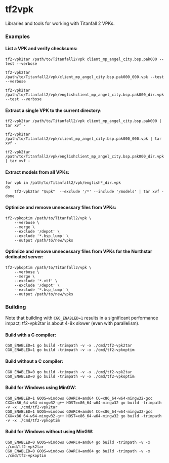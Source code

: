 # tf2vpk
Libraries and tools for working with Titanfall 2 VPKs.

### Examples

#### List a VPK and verify checksums:

```
tf2-vpk2tar /path/to/Titanfall2/vpk client_mp_angel_city.bsp.pak000 --test --verbose
```

```
tf2-vpk2tar /path/to/Titanfall2/vpk/client_mp_angel_city.bsp.pak000_000.vpk --test --verbose
```

```
tf2-vpk2tar /path/to/Titanfall2/vpk/englishclient_mp_angel_city.bsp.pak000_dir.vpk --test --verbose
```

#### Extract a single VPK to the current directory:

```
tf2-vpk2tar /path/to/Titanfall2/vpk client_mp_angel_city.bsp.pak000 | tar xvf -
```

```
tf2-vpk2tar /path/to/Titanfall2/vpk/client_mp_angel_city.bsp.pak000_000.vpk | tar xvf -
```

```
tf2-vpk2tar /path/to/Titanfall2/vpk/englishclient_mp_angel_city.bsp.pak000_dir.vpk | tar xvf -
```

#### Extract models from all VPKs:

```
for vpk in /path/to/Titanfall2/vpk/english*_dir.vpk
do
    tf2-vpk2tar "$vpk"  --exclude '/*' --include '/models' | tar xvf -
done
```

#### Optimize and remove unnecessary files from VPKs:

```
tf2-vpkoptim /path/to/Titanfall2/vpk \
    --verbose \
    --merge \
    --exclude '/depot' \
    --exclude '*.bsp_lump' \
    --output /path/to/new/vpks
```

#### Optimize and remove unnecessary files from VPKs for the Northstar dedicated server:

```
tf2-vpkoptim /path/to/Titanfall2/vpk \
    --verbose \
    --merge \
    --exclude '*.vtf' \
    --exclude '/depot' \
    --exclude '*.bsp_lump' \
    --output /path/to/new/vpks
```

### Building

Note that building with `CGO_ENABLED=1` results in a significant performance
impact; tf2-vpk2tar is about 4-8x slower (even with parallelism).

#### Build with a C compiler:

```
CGO_ENABLED=1 go build -trimpath -v -x ./cmd/tf2-vpk2tar
CGO_ENABLED=1 go build -trimpath -v -x ./cmd/tf2-vpkoptim
```

#### Build without a C compiler:

```
CGO_ENABLED=0 go build -trimpath -v -x ./cmd/tf2-vpk2tar
CGO_ENABLED=0 go build -trimpath -v -x ./cmd/tf2-vpkoptim
```

#### Build for Windows using MinGW:

```
CGO_ENABLED=1 GOOS=windows GOARCH=amd64 CC=x86_64-w64-mingw32-gcc CXX=x86_64-w64-mingw32-g++ HOST=x86_64-w64-mingw32 go build -trimpath -v -x ./cmd/tf2-vpk2tar
CGO_ENABLED=1 GOOS=windows GOARCH=amd64 CC=x86_64-w64-mingw32-gcc CXX=x86_64-w64-mingw32-g++ HOST=x86_64-w64-mingw32 go build -trimpath -v -x ./cmd/tf2-vpkoptim
```

#### Build for Windows without using MinGW:

```
CGO_ENABLED=0 GOOS=windows GOARCH=amd64 go build -trimpath -v -x ./cmd/tf2-vpk2tar
CGO_ENABLED=0 GOOS=windows GOARCH=amd64 go build -trimpath -v -x ./cmd/tf2-vpkoptim
```
